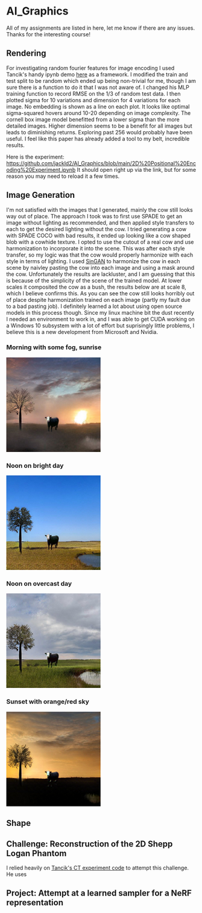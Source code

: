 # AI_Graphics
All of my assignments are listed in here, let me know if there are any issues. Thanks for the interesting course!

## Rendering 
For investigating random fourier features for image encoding I used Tancik's handy ipynb demo [here](https://github.com/tancik/fourier-feature-networks/blob/master/Demo.ipynb)  as a framework. I modified the train and test split to be random which ended up being non-trivial for me, though I am sure there is a function to do it that I was not aware of. I changed his MLP training function to record RMSE on the 1/3 of random test data. I then plotted sigma for 10 variations and dimension for 4 variations for each image. No embedding is shown as a line on each plot. It looks like optimal sigma-squared hovers around 10-20 depending on image complexity. The cornell box image model benefitted from a lower sigma than the more detailed images. Higher dimension seems to be a benefit for all images but leads to diminishing returns. Exploring past 256 would probably have been useful. I feel like this paper has already added a tool to my belt, incredible results.

Here is the experiment: https://github.com/jackld2/AI_Graphics/blob/main/2D%20Positional%20Encoding%20Experiment.ipynb
It should open right up via the link, but for some reason you may need to reload it a few times.

## Image Generation
I'm not satisfied with the images that I generated, mainly the cow still looks way out of place. The approach I took was to first use SPADE to get an image without lighting as recommended, and then applied style transfers to each to get the desired lighting without the cow. I tried generating a cow with SPADE COCO with bad results, it ended up looking like a cow shaped blob with a cowhide texture. I opted to use the cutout of a real cow and use harmonization to incorporate it into the scene. This was after each style transfer, so my logic was that the cow would properly harmonize with each style in terms of lighting. I used [SinGAN](https://github.com/tamarott/SinGAN) to harmonize the cow in each scene by naivley pasting the cow into each image and using a mask around the cow. Unfortunately the results are lackluster, and I am guessing that this is because of the simplicity of the scene of the trained model. At lower scales it composited the cow as a bush, the results below are at scale 8, which I believe confirms this. As you can see the cow still looks horribly out of place despite harmonization trained on each image (partly my fault due to a bad pasting job). I definitely learned a lot about using open source models in this process though. Since my linux machine bit the dust recently I needed an environment to work in, and I was able to get CUDA working on a Windows 10 subsystem with a lot of effort but suprisingly little problems, I believe this is a new development from Microsoft and Nvidia.

### Morning with some fog, sunrise
![IMG](https://github.com/jackld2/AI_Graphics/blob/main/ImageGen/morningcow.png?raw=true)
### Noon on bright day
![IMG](https://github.com/jackld2/AI_Graphics/blob/main/ImageGen/nooncow.png?raw=true)
### Noon on overcast day
![IMG](https://github.com/jackld2/AI_Graphics/blob/main/ImageGen/overcastcow.png?raw=true)
### Sunset with orange/red sky
![IMG](https://github.com/jackld2/AI_Graphics/blob/main/ImageGen/sunsetcow.png?raw=true)

## Shape

## Challenge: Reconstruction of the 2D Shepp Logan Phantom
I relied heavily on [Tancik's CT experiment code](https://github.com/tancik/fourier-feature-networks/blob/master/Experiments/2d_CT.ipynb) to attempt this challenge. He uses 

## Project: Attempt at a learned sampler for a NeRF representation

